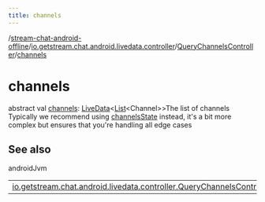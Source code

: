 ```yaml
---
title: channels
---
```

/[stream-chat-android-offline](../../index.md)/[io.getstream.chat.android.livedata.controller](../index.md)/[QueryChannelsController](index.md)/[channels](channels.md)  
  
  
  
# channels  
abstract val [channels](channels.md): [LiveData](https://developer.android.com/reference/kotlin/androidx/lifecycle/LiveData.html)&lt;[List](https://kotlinlang.org/api/latest/jvm/stdlib/kotlin.collections/-list/index.html)&lt;Channel&gt;&gt;The list of channels Typically we recommend using [channelsState](channelsState.md) instead, it's a bit more complex but ensures that you're handling all edge cases  
  
## See also  
  
androidJvm  
  
| | |
|---|---|
| <a name="io.getstream.chat.android.livedata.controller/QueryChannelsController/channels/#/PointingToDeclaration/"></a>[io.getstream.chat.android.livedata.controller.QueryChannelsController](channelsState.md)| <a name="io.getstream.chat.android.livedata.controller/QueryChannelsController/channels/#/PointingToDeclaration/"></a>|
  


